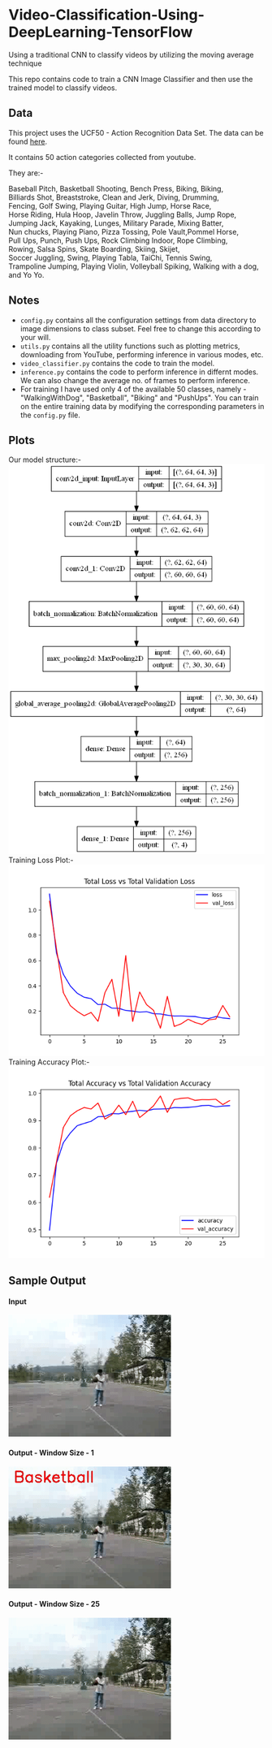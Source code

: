 # Video-Classification-Using-DeepLearning-TensorFlow
Using a traditional CNN to classify videos by utilizing the moving average technique


This repo contains code to train a CNN Image Classifier and then use the trained model to classify videos.

## Data
This project uses the UCF50 - Action Recognition Data Set.
The data can be found [here](https://www.crcv.ucf.edu/data/UCF50.php).

It contains 50 action categories collected from youtube.  
  
They are:-  
  
Baseball Pitch, Basketball Shooting, Bench Press, Biking, Biking,  
Billiards Shot, Breaststroke, Clean and Jerk, Diving, Drumming,  
Fencing, Golf Swing, Playing Guitar, High Jump, Horse Race,  
Horse Riding, Hula Hoop, Javelin Throw, Juggling Balls, Jump Rope,  
Jumping Jack, Kayaking, Lunges, Military Parade, Mixing Batter,  
Nun chucks, Playing Piano, Pizza Tossing, Pole Vault,Pommel Horse,  
Pull Ups, Punch, Push Ups, Rock Climbing Indoor, Rope Climbing,  
Rowing, Salsa Spins, Skate Boarding, Skiing, Skijet,  
Soccer Juggling, Swing, Playing Tabla, TaiChi, Tennis Swing,  
Trampoline Jumping, Playing Violin, Volleyball Spiking, Walking with a dog, and Yo Yo.  

## Notes

* `config.py` contains all the configuration settings from data directory to image dimensions to class subset. Feel free to change this according to your will.
* `utils.py` contains all the utility functions such as plotting metrics, downloading from YouTube, performing inference in various modes, etc.
* `video_classifier.py` contains the code to train the model.
* `inference.py` contains the code to perform inference in differnt modes. We can also change the average no. of frames to perform inference.  
* For training I have used only 4 of the available 50 classes, namely - "WalkingWithDog", "Basketball", "Biking" and "PushUps". You can train on the entire training data by modifying the corresponding parameters in the `config.py` file.

## Plots
Our model structure:-  
![Model Architecture](misc/model_structure_plot.png)  
Training Loss Plot:-  
![Loss Plot](misc/Figure_1.png)  
Training Accuracy Plot:-  
![Accuracy Plot](misc/Figure_2.png)

## Sample Output

#### Input
![Input Video](misc/input-test.gif)
#### Output - Window Size - 1
![Output 1](misc/video-1.gif)
#### Output - Window Size - 25
![Output 2](misc/video-2.gif)  
  
    
    
